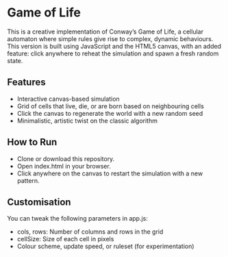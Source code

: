 # Game of Life

This is a creative implementation of Conway’s Game of Life, a cellular automaton where simple rules give rise to complex, dynamic behaviours. This version is built using JavaScript and the HTML5 canvas, with an added feature: click anywhere to reheat the simulation and spawn a fresh random state.

## Features
- Interactive canvas-based simulation
- Grid of cells that live, die, or are born based on neighbouring cells
- Click the canvas to regenerate the world with a new random seed
- Minimalistic, artistic twist on the classic algorithm

## How to Run
- Clone or download this repository.
- Open index.html in your browser.
- Click anywhere on the canvas to restart the simulation with a new pattern.

## Customisation
You can tweak the following parameters in app.js:
- cols, rows: Number of columns and rows in the grid
- cellSize: Size of each cell in pixels
- Colour scheme, update speed, or ruleset (for experimentation)